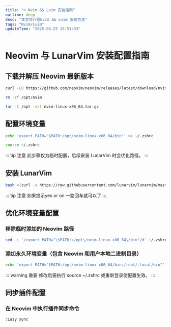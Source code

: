 ```yaml
---
title: "⌨️ Nvim && Lvim 安装指南"
outline: deep
desc: "本文将介绍Nvim && Lvim 安装方法"
tags: "Nvim/Lvim"
updateTime: "2025-03-25 15:51:33"
---
```


# Neovim 与 LunarVim 安装配置指南

## 下载并解压 Neovim 最新版本
```bash
curl -LO https://github.com/neovim/neovim/releases/latest/download/nvim-linux-x86_64.tar.gz
```
```bash
rm -rf /opt/nvim
```
```bash
tar -C /opt -xzf nvim-linux-x86_64.tar.gz
```

## 配置环境变量
```bash
echo 'export PATH="$PATH:/opt/nvim-linux-x86_64/bin"' >> ~/.zshrc
```
```bash
source ~/.zshrc
```

::: tip 注意
此步骤仅为临时配置，后续安装 LunarVim 时会优化路径。
:::

## 安装 LunarVim
```bash
bash <(curl -s https://raw.githubusercontent.com/lunarvim/lunarvim/master/utils/installer/install.sh)
```
::: tip 注意
如果提示yes or on 一路回车就可以了
:::

## 优化环境变量配置
### 移除临时添加的 Neovim 路径
```bash
sed -i '/export PATH="\$PATH:\/opt\/nvim-linux-x86_64\/bin"/d' ~/.zshrc
```
### 添加永久环境变量（包含 Neovim 和用户本地二进制目录）
```bash
echo 'export PATH="$PATH:/opt/nvim-linux-x86_64/bin:/root/.local/bin"' >> ~/.zshrc
```

::: warning 重要
修改后需执行 source ~/.zshrc 或重新登录使配置生效。
:::

## 同步插件配置
### 在 Neovim 中执行插件同步命令
```bash 
:Lazy sync
```
